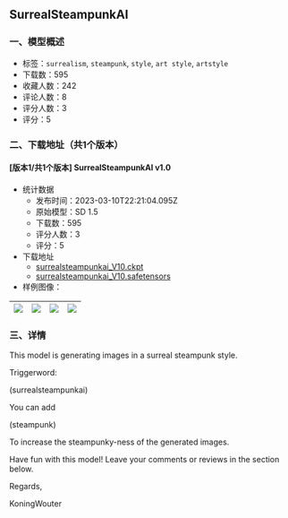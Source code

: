 ## SurrealSteampunkAI
### 一、模型概述

- 标签：`surrealism`, `steampunk`, `style`, `art style`, `artstyle`
- 下载数：595
- 收藏人数：242
- 评论人数：8
- 评分人数：3
- 评分：5

### 二、下载地址（共1个版本）

#### [版本1/共1个版本] SurrealSteampunkAI v1.0

- 统计数据
  - 发布时间：2023-03-10T22:21:04.095Z
  - 原始模型：SD 1.5
  - 下载数：595
  - 评分人数：3
  - 评分：5
- 下载地址
  - [surrealsteampunkai_V10.ckpt](https://civitai.com/api/download/models/20617?type=Model&format=PickleTensor&size=full&fp=fp16)
  - [surrealsteampunkai_V10.safetensors](https://civitai.com/api/download/models/20617)
- 样例图像：

| <img src="https://image.civitai.com/xG1nkqKTMzGDvpLrqFT7WA/82f071d7-c285-43c8-12f8-f439d8d87900/width=450/218163.jpeg" /> | <img src="https://image.civitai.com/xG1nkqKTMzGDvpLrqFT7WA/b01a1cd2-54ec-4f5b-d670-b15bc9732c00/width=450/218170.jpeg" /> | <img src="https://image.civitai.com/xG1nkqKTMzGDvpLrqFT7WA/70675660-c1d3-424d-d425-766f0c99c300/width=450/218169.jpeg" /> | <img src="https://image.civitai.com/xG1nkqKTMzGDvpLrqFT7WA/acf4c4e3-a7d9-48fe-276c-bdfe1cf8bc00/width=450/218168.jpeg" /> |
| ---- | ---- | ---- | ---- |


### 三、详情
<p>This model is generating images in a surreal steampunk style. </p><p></p><p>Triggerword:</p><p>(surrealsteampunkai)</p><p></p><p>You can add</p><p>(steampunk)</p><p>To increase the steampunky-ness of the generated images.</p><p></p><p>Have fun with this model! Leave your comments or reviews in the section below.</p><p></p><p>Regards,</p><p>KoningWouter</p>